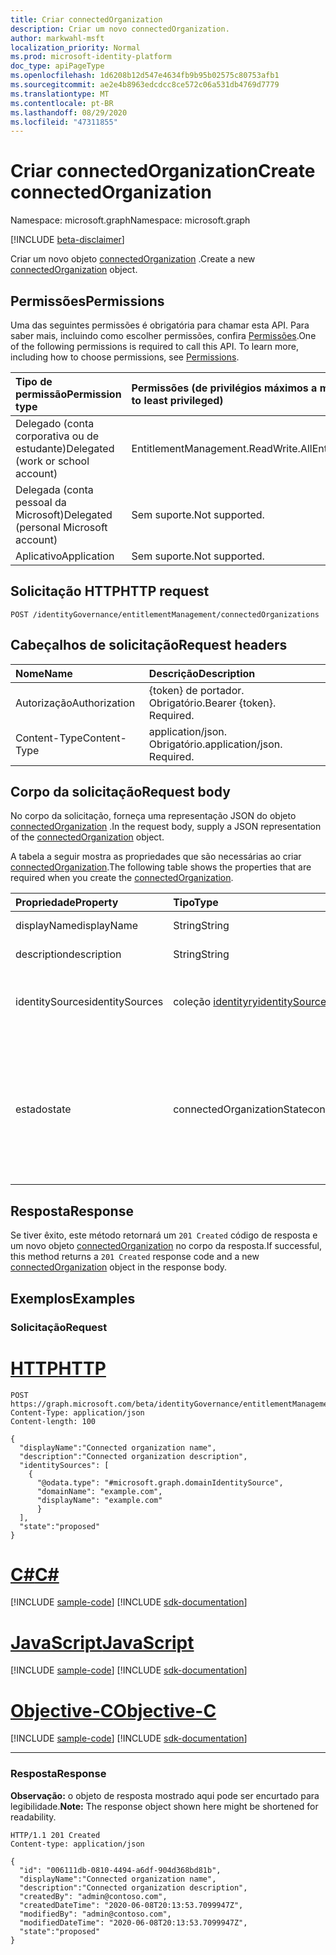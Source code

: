 ```yaml
---
title: Criar connectedOrganization
description: Criar um novo connectedOrganization.
author: markwahl-msft
localization_priority: Normal
ms.prod: microsoft-identity-platform
doc_type: apiPageType
ms.openlocfilehash: 1d6208b12d547e4634fb9b95b02575c80753afb1
ms.sourcegitcommit: ae2e4b8963edcdcc8ce572c06a531db4769d7779
ms.translationtype: MT
ms.contentlocale: pt-BR
ms.lasthandoff: 08/29/2020
ms.locfileid: "47311855"
---
```

# <a name="create-connectedorganization"></a><span data-ttu-id="b362e-103">Criar connectedOrganization</span><span class="sxs-lookup"><span data-stu-id="b362e-103">Create connectedOrganization</span></span>

<span data-ttu-id="b362e-104">Namespace: microsoft.graph</span><span class="sxs-lookup"><span data-stu-id="b362e-104">Namespace: microsoft.graph</span></span>

[!INCLUDE [beta-disclaimer](../../includes/beta-disclaimer.md)]

<span data-ttu-id="b362e-105">Criar um novo objeto [connectedOrganization](../resources/connectedorganization.md) .</span><span class="sxs-lookup"><span data-stu-id="b362e-105">Create a new [connectedOrganization](../resources/connectedorganization.md) object.</span></span>

## <a name="permissions"></a><span data-ttu-id="b362e-106">Permissões</span><span class="sxs-lookup"><span data-stu-id="b362e-106">Permissions</span></span>

<span data-ttu-id="b362e-p101">Uma das seguintes permissões é obrigatória para chamar esta API. Para saber mais, incluindo como escolher permissões, confira [Permissões](/graph/permissions-reference).</span><span class="sxs-lookup"><span data-stu-id="b362e-p101">One of the following permissions is required to call this API. To learn more, including how to choose permissions, see [Permissions](/graph/permissions-reference).</span></span>

|<span data-ttu-id="b362e-109">Tipo de permissão</span><span class="sxs-lookup"><span data-stu-id="b362e-109">Permission type</span></span>|<span data-ttu-id="b362e-110">Permissões (de privilégios máximos a mínimos)</span><span class="sxs-lookup"><span data-stu-id="b362e-110">Permissions (from most to least privileged)</span></span>|
|:---|:---|
| <span data-ttu-id="b362e-111">Delegado (conta corporativa ou de estudante)</span><span class="sxs-lookup"><span data-stu-id="b362e-111">Delegated (work or school account)</span></span>     | <span data-ttu-id="b362e-112">EntitlementManagement.ReadWrite.All</span><span class="sxs-lookup"><span data-stu-id="b362e-112">EntitlementManagement.ReadWrite.All</span></span> |
| <span data-ttu-id="b362e-113">Delegada (conta pessoal da Microsoft)</span><span class="sxs-lookup"><span data-stu-id="b362e-113">Delegated (personal Microsoft account)</span></span> | <span data-ttu-id="b362e-114">Sem suporte.</span><span class="sxs-lookup"><span data-stu-id="b362e-114">Not supported.</span></span> |
| <span data-ttu-id="b362e-115">Aplicativo</span><span class="sxs-lookup"><span data-stu-id="b362e-115">Application</span></span>                            | <span data-ttu-id="b362e-116">Sem suporte.</span><span class="sxs-lookup"><span data-stu-id="b362e-116">Not supported.</span></span> |

## <a name="http-request"></a><span data-ttu-id="b362e-117">Solicitação HTTP</span><span class="sxs-lookup"><span data-stu-id="b362e-117">HTTP request</span></span>

<!-- {
  "blockType": "ignored"
}
-->
```http
POST /identityGovernance/entitlementManagement/connectedOrganizations
```

## <a name="request-headers"></a><span data-ttu-id="b362e-118">Cabeçalhos de solicitação</span><span class="sxs-lookup"><span data-stu-id="b362e-118">Request headers</span></span>

|<span data-ttu-id="b362e-119">Nome</span><span class="sxs-lookup"><span data-stu-id="b362e-119">Name</span></span>|<span data-ttu-id="b362e-120">Descrição</span><span class="sxs-lookup"><span data-stu-id="b362e-120">Description</span></span>|
|:---|:---|
|<span data-ttu-id="b362e-121">Autorização</span><span class="sxs-lookup"><span data-stu-id="b362e-121">Authorization</span></span>|<span data-ttu-id="b362e-p102">{token} de portador. Obrigatório.</span><span class="sxs-lookup"><span data-stu-id="b362e-p102">Bearer {token}. Required.</span></span>|
|<span data-ttu-id="b362e-124">Content-Type</span><span class="sxs-lookup"><span data-stu-id="b362e-124">Content-Type</span></span>|<span data-ttu-id="b362e-p103">application/json. Obrigatório.</span><span class="sxs-lookup"><span data-stu-id="b362e-p103">application/json. Required.</span></span>|

## <a name="request-body"></a><span data-ttu-id="b362e-127">Corpo da solicitação</span><span class="sxs-lookup"><span data-stu-id="b362e-127">Request body</span></span>
<span data-ttu-id="b362e-128">No corpo da solicitação, forneça uma representação JSON do objeto [connectedOrganization](../resources/connectedorganization.md) .</span><span class="sxs-lookup"><span data-stu-id="b362e-128">In the request body, supply a JSON representation of the [connectedOrganization](../resources/connectedorganization.md) object.</span></span>

<span data-ttu-id="b362e-129">A tabela a seguir mostra as propriedades que são necessárias ao criar [connectedOrganization](../resources/connectedorganization.md).</span><span class="sxs-lookup"><span data-stu-id="b362e-129">The following table shows the properties that are required when you create the [connectedOrganization](../resources/connectedorganization.md).</span></span>

|<span data-ttu-id="b362e-130">Propriedade</span><span class="sxs-lookup"><span data-stu-id="b362e-130">Property</span></span>|<span data-ttu-id="b362e-131">Tipo</span><span class="sxs-lookup"><span data-stu-id="b362e-131">Type</span></span>|<span data-ttu-id="b362e-132">Descrição</span><span class="sxs-lookup"><span data-stu-id="b362e-132">Description</span></span>|
|:---|:---|:---|
|<span data-ttu-id="b362e-133">displayName</span><span class="sxs-lookup"><span data-stu-id="b362e-133">displayName</span></span>|<span data-ttu-id="b362e-134">String</span><span class="sxs-lookup"><span data-stu-id="b362e-134">String</span></span>|<span data-ttu-id="b362e-135">O nome da organização conectada.</span><span class="sxs-lookup"><span data-stu-id="b362e-135">The connected organization name.</span></span> |
|<span data-ttu-id="b362e-136">description</span><span class="sxs-lookup"><span data-stu-id="b362e-136">description</span></span>|<span data-ttu-id="b362e-137">String</span><span class="sxs-lookup"><span data-stu-id="b362e-137">String</span></span>|<span data-ttu-id="b362e-138">A descrição da organização conectada.</span><span class="sxs-lookup"><span data-stu-id="b362e-138">The connected organization description.</span></span>|
|<span data-ttu-id="b362e-139">identitySources</span><span class="sxs-lookup"><span data-stu-id="b362e-139">identitySources</span></span>|<span data-ttu-id="b362e-140">coleção [identityry](../resources/identitysource.md)</span><span class="sxs-lookup"><span data-stu-id="b362e-140">[identitySource](../resources/identitysource.md) collection</span></span>|<span data-ttu-id="b362e-141">Uma coleção com um elemento, a fonte de identidade inicial nesta organização conectada.</span><span class="sxs-lookup"><span data-stu-id="b362e-141">A collection with one element, the initial identity source in this connected organization.</span></span>|
|<span data-ttu-id="b362e-142">estado</span><span class="sxs-lookup"><span data-stu-id="b362e-142">state</span></span>|<span data-ttu-id="b362e-143">connectedOrganizationState</span><span class="sxs-lookup"><span data-stu-id="b362e-143">connectedOrganizationState</span></span>|<span data-ttu-id="b362e-144">O estado de uma organização conectada define se as políticas de atribuição com tipo de escopo solicitante `AllConfiguredConnectedOrganizationSubjects` são aplicáveis ou não.</span><span class="sxs-lookup"><span data-stu-id="b362e-144">The state of a connected organization defines whether assignment policies with requestor scope type `AllConfiguredConnectedOrganizationSubjects` are applicable or not.</span></span> <span data-ttu-id="b362e-145">Os valores possíveis são: `configured` e `proposed`.</span><span class="sxs-lookup"><span data-stu-id="b362e-145">Possible values are: `configured`, `proposed`.</span></span>|

## <a name="response"></a><span data-ttu-id="b362e-146">Resposta</span><span class="sxs-lookup"><span data-stu-id="b362e-146">Response</span></span>

<span data-ttu-id="b362e-147">Se tiver êxito, este método retornará um `201 Created` código de resposta e um novo objeto [connectedOrganization](../resources/connectedorganization.md) no corpo da resposta.</span><span class="sxs-lookup"><span data-stu-id="b362e-147">If successful, this method returns a `201 Created` response code and a new [connectedOrganization](../resources/connectedorganization.md) object in the response body.</span></span>

## <a name="examples"></a><span data-ttu-id="b362e-148">Exemplos</span><span class="sxs-lookup"><span data-stu-id="b362e-148">Examples</span></span>

### <a name="request"></a><span data-ttu-id="b362e-149">Solicitação</span><span class="sxs-lookup"><span data-stu-id="b362e-149">Request</span></span>

# <a name="http"></a>[<span data-ttu-id="b362e-150">HTTP</span><span class="sxs-lookup"><span data-stu-id="b362e-150">HTTP</span></span>](#tab/http)
<!-- {
  "blockType": "request",
  "name": "create_connectedorganization_from_connectedorganizations"
}
-->
``` http
POST https://graph.microsoft.com/beta/identityGovernance/entitlementManagement/connectedOrganizations/
Content-Type: application/json
Content-length: 100

{
  "displayName":"Connected organization name",
  "description":"Connected organization description",
  "identitySources": [
    {
      "@odata.type": "#microsoft.graph.domainIdentitySource",
      "domainName": "example.com",
      "displayName": "example.com"
      }
  ],
  "state":"proposed"
}
```
# <a name="c"></a>[<span data-ttu-id="b362e-151">C#</span><span class="sxs-lookup"><span data-stu-id="b362e-151">C#</span></span>](#tab/csharp)
[!INCLUDE [sample-code](../includes/snippets/csharp/create-connectedorganization-from-connectedorganizations-csharp-snippets.md)]
[!INCLUDE [sdk-documentation](../includes/snippets/snippets-sdk-documentation-link.md)]

# <a name="javascript"></a>[<span data-ttu-id="b362e-152">JavaScript</span><span class="sxs-lookup"><span data-stu-id="b362e-152">JavaScript</span></span>](#tab/javascript)
[!INCLUDE [sample-code](../includes/snippets/javascript/create-connectedorganization-from-connectedorganizations-javascript-snippets.md)]
[!INCLUDE [sdk-documentation](../includes/snippets/snippets-sdk-documentation-link.md)]

# <a name="objective-c"></a>[<span data-ttu-id="b362e-153">Objective-C</span><span class="sxs-lookup"><span data-stu-id="b362e-153">Objective-C</span></span>](#tab/objc)
[!INCLUDE [sample-code](../includes/snippets/objc/create-connectedorganization-from-connectedorganizations-objc-snippets.md)]
[!INCLUDE [sdk-documentation](../includes/snippets/snippets-sdk-documentation-link.md)]

---


### <a name="response"></a><span data-ttu-id="b362e-154">Resposta</span><span class="sxs-lookup"><span data-stu-id="b362e-154">Response</span></span>
<span data-ttu-id="b362e-155">**Observação:** o objeto de resposta mostrado aqui pode ser encurtado para legibilidade.</span><span class="sxs-lookup"><span data-stu-id="b362e-155">**Note:** The response object shown here might be shortened for readability.</span></span>
<!-- {
  "blockType": "response",
  "truncated": true,
  "@odata.type": "microsoft.graph.connectedOrganization"
}
-->
``` http
HTTP/1.1 201 Created
Content-type: application/json

{
  "id": "006111db-0810-4494-a6df-904d368bd81b",
  "displayName":"Connected organization name",
  "description":"Connected organization description",
  "createdBy": "admin@contoso.com",
  "createdDateTime": "2020-06-08T20:13:53.7099947Z",
  "modifiedBy": "admin@contoso.com",
  "modifiedDateTime": "2020-06-08T20:13:53.7099947Z",
  "state":"proposed"
}
```

<!-- uuid: 16cd6b66-4b1a-43a1-adaf-3a886856ed98
2019-02-04 14:57:30 UTC -->
<!-- {
  "type": "#page.annotation",
  "description": "Create connectedOrganization",
  "keywords": "",
  "section": "documentation",
  "tocPath": ""
}-->
